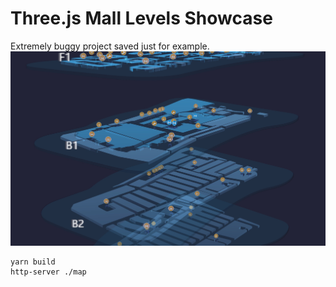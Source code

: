 # Three.js Mall Levels Showcase

Extremely buggy project saved just for example.
<img src="/static/screenshot.jpg" alt="Mall Levels Showcase"/>
```
yarn build
http-server ./map
```
